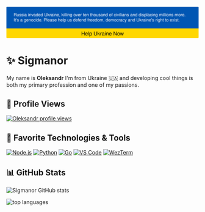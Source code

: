 [![SWUbanner](https://raw.githubusercontent.com/vshymanskyy/StandWithUkraine/main/banner2-no-action.svg)](https://stand-with-ukraine.pp.ua/)

# ✨ Sigmanor

 My name is **Oleksandr** I'm from Ukraine 🇺🇦 and developing cool things is both my primary profession and one of my passions.

## 👀 Profile Views

[![Oleksandr profile views](https://u8views.com/api/v1/github/profiles/7986067/views/day-week-month-total-count.svg)](https://u8views.com/github/Sigmanor)

## 💖 Favorite Technologies & Tools

<p>
    <a href="https://nodejs.org/en" target="_blank"><img alt="Node.js" src="https://img.shields.io/badge/Node.js-F7DF1E.svg?logo=nodedotjs&logoColor=black"></a>
    <a href="https://www.python.org" target="_blank"><img alt="Python" src="https://img.shields.io/badge/Python-14354C.svg?logo=python&logoColor=white"></a>
    <a href="https://go.dev" target="_blank"><img alt="Go" src="https://img.shields.io/badge/Go-00ADD8.svg?logo=go&logoColor=white"></a>
    <a href="https://vscodium.com" target="_blank"><img alt="VS Code" src="https://img.shields.io/badge/VS%20Codium-007ACC.svg?logo=vscodium&logoColor=white"></a>
    <a href="https://wezterm.org/" target="_blank"><img alt="WezTerm" src="https://img.shields.io/badge/WezTerm-3B4252.svg?logo=wezterm&logoColor=white"></a>
</p>

## 📊 GitHub Stats

![Sigmanor GitHub stats](https://github-readme-stats.vercel.app/api?username=Sigmanor&show_icons=true&theme=radical)

<img src="https://github-readme-stats.vercel.app/api/top-langs?username=Sigmanor&show_icons=true&locale=en&layout=compact&theme=radical&hide=html,css" alt="top languages" />
